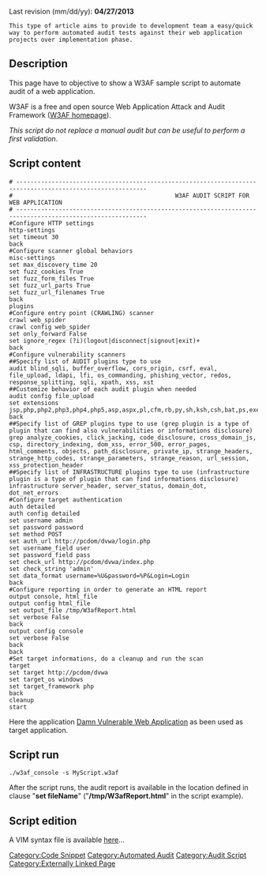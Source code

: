 Last revision (mm/dd/yy): **04/27/2013**

    This type of article aims to provide to development team a easy/quick way to perform automated audit tests against their web application projects over implementation phase.

## Description

This page have to objective to show a W3AF sample script to automate
audit of a web application.

W3AF is a free and open source Web Application Attack and Audit
Framework ([W3AF homepage](http://w3af.org/)).

*This script do not replace a manual audit but can be useful to perform
a first validation*.

## Script content

    # -----------------------------------------------------------------------------------------------------------
    #                                              W3AF AUDIT SCRIPT FOR WEB APPLICATION
    # -----------------------------------------------------------------------------------------------------------
    #Configure HTTP settings
    http-settings
    set timeout 30
    back
    #Configure scanner global behaviors
    misc-settings
    set max_discovery_time 20
    set fuzz_cookies True
    set fuzz_form_files True
    set fuzz_url_parts True
    set fuzz_url_filenames True
    back
    plugins
    #Configure entry point (CRAWLING) scanner
    crawl web_spider
    crawl config web_spider
    set only_forward False
    set ignore_regex (?i)(logout|disconnect|signout|exit)+
    back
    #Configure vulnerability scanners
    ##Specify list of AUDIT plugins type to use
    audit blind_sqli, buffer_overflow, cors_origin, csrf, eval, file_upload, ldapi, lfi, os_commanding, phishing_vector, redos, response_splitting, sqli, xpath, xss, xst
    ##Customize behavior of each audit plugin when needed
    audit config file_upload
    set extensions jsp,php,php2,php3,php4,php5,asp,aspx,pl,cfm,rb,py,sh,ksh,csh,bat,ps,exe
    back
    ##Specify list of GREP plugins type to use (grep plugin is a type of plugin that can find also vulnerabilities or informations disclosure)
    grep analyze_cookies, click_jacking, code_disclosure, cross_domain_js, csp, directory_indexing, dom_xss, error_500, error_pages,
    html_comments, objects, path_disclosure, private_ip, strange_headers, strange_http_codes, strange_parameters, strange_reason, url_session, xss_protection_header
    ##Specify list of INFRASTRUCTURE plugins type to use (infrastructure plugin is a type of plugin that can find informations disclosure)
    infrastructure server_header, server_status, domain_dot, dot_net_errors
    #Configure target authentication
    auth detailed
    auth config detailed
    set username admin
    set password password
    set method POST
    set auth_url http://pcdom/dvwa/login.php
    set username_field user
    set password_field pass
    set check_url http://pcdom/dvwa/index.php
    set check_string 'admin'
    set data_format username=%U&password=%P&Login=Login
    back
    #Configure reporting in order to generate an HTML report
    output console, html_file
    output config html_file
    set output_file /tmp/W3afReport.html
    set verbose False
    back
    output config console
    set verbose False
    back
    back
    #Set target informations, do a cleanup and run the scan
    target
    set target http://pcdom/dvwa
    set target_os windows
    set target_framework php
    back
    cleanup
    start

Here the application [Damn Vulnerable Web
Application](http://www.dvwa.co.uk/) as been used as target application.

## Script run

    ./w3af_console ­-s MyScript.w3af

After the script runs, the audit report is available in the location
defined in clause "**set fileName**" ("**/tmp/W3afReport.html**" in the
script example).

## Script edition

A VIM syntax file is available
[here](http://www.vim.org/scripts/script.php?script_id=4567)...

[Category:Code Snippet](Category:Code_Snippet "wikilink")
[Category:Automated Audit](Category:Automated_Audit "wikilink")
[Category:Audit Script](Category:Audit_Script "wikilink")
[Category:Externally Linked
Page](Category:Externally_Linked_Page "wikilink")